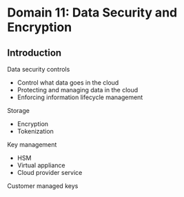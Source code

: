 # Domain 11: Data Security and Encryption

## Introduction

Data security controls
- Control what data goes in the cloud
- Protecting and managing data in the cloud
- Enforcing information lifecycle management

Storage
- Encryption
- Tokenization

Key management
- HSM
- Virtual appliance
- Cloud provider service

Customer managed keys
